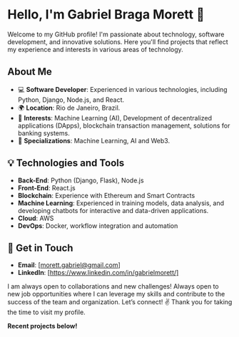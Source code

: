 # Hello, I'm Gabriel Braga Morett 👋

Welcome to my GitHub profile! I'm passionate about technology, software development, and innovative solutions. Here you'll find projects that reflect my experience and interests in various areas of technology.

## About Me
- 💻 **Software Developer**: Experienced in various technologies, including Python, Django, Node.js, and React.
- 🌍 **Location**: Rio de Janeiro, Brazil.
- 🚀 **Interests**: Machine Learning (AI), Development of decentralized applications (DApps), blockchain transaction management, solutions for banking systems.
- 🤖 **Specializations**: Machine Learning, AI and Web3.

## 💡 Technologies and Tools
- **Back-End**: Python (Django, Flask), Node.js
- **Front-End**: React.js
- **Blockchain**: Experience with Ethereum and Smart Contracts
- **Machine Learning**: Experienced in training models, data analysis, and developing chatbots for interactive and data-driven applications.
- **Cloud**: AWS
- **DevOps**: Docker, workflow integration and automation

## 💌 Get in Touch
- **Email**: [morett.gabriel@gmail.com]
- **LinkedIn**: [https://www.linkedin.com/in/gabrielmorett/]

I am always open to collaborations and new challenges! Always open to new job opportunities where I can leverage my skills and contribute to the success of the team and organization. Let’s connect! ✌️ Thank you for taking the time to visit my profile.

**Recent projects below!**





